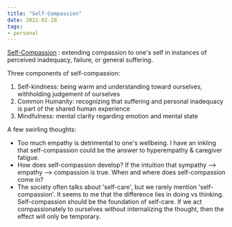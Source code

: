 ```yaml
---
title: "Self-Compassion"
date: 2022-02-28
tags: 
- personal
---
```


[Self-Compassion](https://en.wikipedia.org/wiki/Self-compassion) : extending compassion to one's self in instances of perceived inadequacy, failure, or general suffering.

Three components of self-compassion:

1. Self-kindness:  being warm and understanding toward ourselves, withholding judgement of ourselves
2. Common Humanity: recognizing that suffering and personal inadequacy is part of the shared human experience
3. Mindfulness: mental clarity regarding emotion and mental state

A few swirling thoughts:

- Too much empathy is detrimental to one's wellbeing. I have an inkling that self-compassion could be the answer to hyperempathy & caregiver fatigue. 
- How does self-compassion develop? If the intuition that sympathy --> empathy --> compassion is true. When and where does self-compassion come in? 
- The society often talks about 'self-care', but we rarely mention 'self-compassion'. It seems to me that the difference lies in doing vs thinking. Self-compassion should be the foundation of self-care. If we act compassionately to ourselves without internalizing the thought, then the effect will only be temporary. 